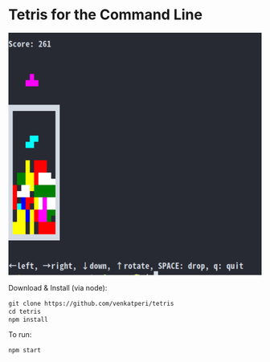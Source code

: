 # Tetris for the Command Line

![screenshot](tetris.png)

Download & Install (via node):
```
git clone https://github.com/venkatperi/tetris
cd tetris
npm install
```

To run:

    npm start 


